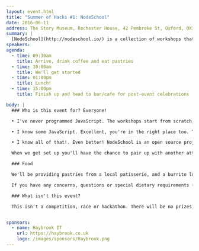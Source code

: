 ```yaml
---
layout: event.html
title: "Summer of Hacks #1: NodeSchool"
date: 2016-06-11
address: The Story Museum, Rochester House, 42 Pembroke St, Oxford, OX11BP
summary: |
  [NodeSchool](http://nodeschool.io/) is a collection of workshops that help you learn and improve your JavaScript by writing code and solving challenges.
speakers:
agenda:
  - time: 09:30am
    title: Arrive, drink coffee and eat pastries
  - time: 10:00am
    title: We'll get started
  - time: 01:00pm
    title: Lunch!
  - time: 15:00pm
    title: Finish up and head to bar/cafe for post-event celebrations

body: |
  ### Who is this event for? Everyone!

  • I've never programmed JavaScript. The workshops start from scratch, no programming experience required. We have some helpful volunteers to help you throughout the day.

  • I know some JavaScript. Excellent, you're in the right place too. There are some more advanced themes (http://nodeschool.io/#workshoppers) to work through.

  • I know all of that!. Even better! NodeSchool is an open source project, so we can build up some new materials. We've got some ideas, or come along with your own.

  When we get set up you'll have the chance to pair up with another attendee or embark on a workshop on your own. We'll have mentors on-hand to help if you get stuck or give you suggestions on workshops you might like.

  ### Food

  We'll be providing pastries from a local patisserie, and a burrito lunch. You'll get to build your own burrito/box. We'll also have a selection of fruits and snacks, teas and coffees.

  If you have any concerns, questions or special dietary requirements (or any questions whatsoever) please get in touch with us beforehand so we can cater appropriately.

  ### What isn't this event?

  This isn't a competition, race or hackathon. There will be no prizes, other than basking in your own glory as you learn new things, meet new people, and have a good time.


sponsors:
  - name: Haybrook IT
    url: https://haybrook.co.uk
    logo: /images/sponsors/Haybrook.png
---
```


